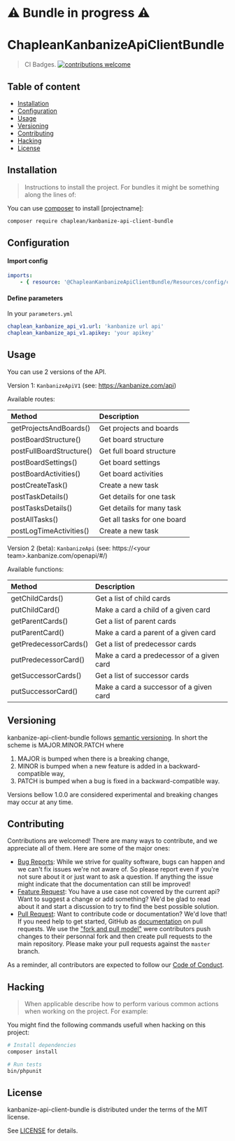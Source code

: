 # ⚠ Bundle in progress ⚠

# ChapleanKanbanizeApiClientBundle

> CI Badges. [![contributions welcome](https://img.shields.io/badge/contributions-welcome-brightgreen.svg?style=flat)](https://github.com/chaplean/[projectname]/issues)



## Table of content

* [Installation](#Installation)
* [Configuration](#Configuration)
* [Usage](#Usage)
* [Versioning](#Versioning)
* [Contributing](#Contributing)
* [Hacking](#Hacking)
* [License](#License)

## Installation

> Instructions to install the project. For bundles it might be something along the lines of:

You can use [composer](https://getcomposer.org) to install [projectname]:
```bash
composer require chaplean/kanbanize-api-client-bundle
```

## Configuration

#### Import config

```yaml
imports:
    - { resource: '@ChapleanKanbanizeApiClientBundle/Resources/config/config.yml' }
```

#### Define parameters

In your `parameters.yml`

```yaml
chaplean_kanbanize_api_v1.url: 'kanbanize url api'
chaplean_kanbanize_api_v1.apikey: 'your apikey'
```

## Usage

You can use 2 versions of the API.

Version 1: `KanbanizeApiV1` (see: https://kanbanize.com/api)

Available routes:

| Method | Description |
| :--- | :--- |
| getProjectsAndBoards()   | Get projects and boards     |
| postBoardStructure()     | Get board structure         |
| postFullBoardStructure() | Get full board structure    |
| postBoardSettings()      | Get board settings          |
| postBoardActivities()    | Get board activities        |
| postCreateTask()         | Create a new task           |
| postTaskDetails()        | Get details for one task    |
| postTasksDetails()       | Get details for many task   |
| postAllTasks()           | Get all tasks for one board |
| postLogTimeActivities()  | Create a new task           |

Version 2 (beta): `KanbanizeApi` (see: https://\<your team>.kanbanize.com/openapi/#/)

Available functions:

| Method | Description |
| :--- | :--- |
| getChildCards()        | Get a list of child cards                 |
| putChildCard()         | Make a card a child of a given card       |
| getParentCards()       | Get a list of parent cards                |
| putParentCard()        | Make a card a parent of a given card      |
| getPredecessorCards()  | Get a list of predecessor cards           |
| putPredecessorCard()   | Make a card a predecessor of a given card |
| getSuccessorCards()    | Get a list of successor cards             |
| putSuccessorCard()     | Make a card a successor of a given card   |


## Versioning

kanbanize-api-client-bundle follows [semantic versioning](https://semver.org/). In short the scheme is MAJOR.MINOR.PATCH where
1. MAJOR is bumped when there is a breaking change,
2. MINOR is bumped when a new feature is added in a backward-compatible way,
3. PATCH is bumped when a bug is fixed in a backward-compatible way.

Versions bellow 1.0.0 are considered experimental and breaking changes may occur at any time.

## Contributing

Contributions are welcomed! There are many ways to contribute, and we appreciate all of them. Here are some of the major ones:

* [Bug Reports](https://github.com/chaplean/[projectname]/issues): While we strive for quality software, bugs can happen and we can't fix issues we're not aware of. So please report even if you're not sure about it or just want to ask a question. If anything the issue might indicate that the documentation can still be improved!
* [Feature Request](https://github.com/chaplean/[projectname]/issues): You have a use case not covered by the current api? Want to suggest a change or add something? We'd be glad to read about it and start a discussion to try to find the best possible solution.
* [Pull Request](https://github.com/chaplean/[projectname]/pulls): Want to contribute code or documentation? We'd love that! If you need help to get started, GitHub as [documentation](https://help.github.com/articles/about-pull-requests/) on pull requests. We use the ["fork and pull model"](https://help.github.com/articles/about-collaborative-development-models/) were contributors push changes to their personnal fork and then create pull requests to the main repository. Please make your pull requests against the `master` branch.

As a reminder, all contributors are expected to follow our [Code of Conduct](CODE_OF_CONDUCT.md).

## Hacking

> When applicable describe how to perform various common actions when working on the project. For example:

You might find the following commands usefull when hacking on this project:

```bash
# Install dependencies
composer install

# Run tests
bin/phpunit
```

## License

kanbanize-api-client-bundle is distributed under the terms of the MIT license.

[comment]: # (Contributions must be made available under the same license.)

See [LICENSE](LICENSE.md) for details.
